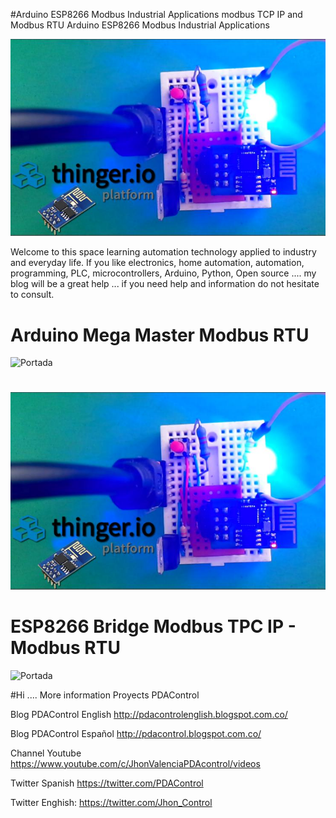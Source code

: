 #Arduino ESP8266  Modbus Industrial Applications modbus TCP IP and Modbus RTU
Arduino ESP8266 Modbus Industrial Applications



![Portada](https://github.com/JhonControl/Thinger.io_led/blob/master/extras/portada.JPG)

Welcome to this space learning automation technology applied to industry and  everyday life.
If you like electronics, home automation, automation, programming, PLC, microcontrollers, 
Arduino, Python, Open source .... my blog will be a great help ... 
if you need help and information do not hesitate to consult.

# Arduino Mega Master Modbus RTU 
![Portada](https://github.com/JhonControl/Arduino_ESP8266_Modbus_Industrial_Applications/blob/master/Arduino_ESP8266_%20Modbus_Industrial_Applications/1.%20Arduino%20MEGA%202560%20Master%20Modbus/Arduino%20mega%20modbus%20rtu%20MEJORADO.jpg)
#
![Portada](https://github.com/JhonControl/Thinger.io_led/blob/master/extras/portada.JPG)

# ESP8266 Bridge Modbus TPC IP - Modbus RTU 
![Portada](https://github.com/JhonControl/Arduino_ESP8266_Modbus_Industrial_Applications/blob/master/Arduino_ESP8266_%20Modbus_Industrial_Applications/2.%20ESP8266%20Slave%20Modbus%20TCP/ESP8266%20Bridge%20Modbus%20TCP%20Modbus%20RTU%20FINAL.jpg)

#Hi .... More information Proyects PDAControl

Blog PDAControl English   http://pdacontrolenglish.blogspot.com.co/   

Blog PDAControl Español   http://pdacontrol.blogspot.com.co/

Channel  Youtube          https://www.youtube.com/c/JhonValenciaPDAcontrol/videos   

Twitter Spanish           https://twitter.com/PDAControl

Twitter Enghish:          https://twitter.com/Jhon_Control

